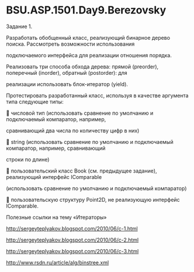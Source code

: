 # BSU.ASP.1501.Day9.Berezovsky

Задание 1.

Разработать обобщенный класс, реализующий бинарное дерево поиска. Рассмотреть возможности использования 

подключаемого интерфейса для реализации отношения порядка. 

Реализовать три способа обхода дерева: прямой (preorder), поперечный (inorder), обратный (postorder): для 

реализации использовать блок-итератор (yield). 

Протестировать разработанный класс, используя в качестве аргумента типа следующие типы:

 числовой тип (использовать сравнение по умолчанию и подключаемый компаратор, например, 

сравнивающий два числа по количеству цифр в них)

 string (использовать сравнение по умолчанию и подключаемый компаратор, например, сравнивающий 

строки по длине)

 пользовательский класс Book (см. предыдущее задание), реализующий интерфейс IComparable 

(использовать сравнение по умолчанию и подключаемый компаратор)

 пользовательскую структуру Point2D, не реализующую интерфейс IComparable.

Полезные ссылки на тему «Итераторы»

http://sergeyteplyakov.blogspot.com/2010/06/c-1.html

http://sergeyteplyakov.blogspot.com/2010/06/c-2.html

http://sergeyteplyakov.blogspot.com/2010/06/c-3.html

http://www.rsdn.ru/article/alg/binstree.xml
